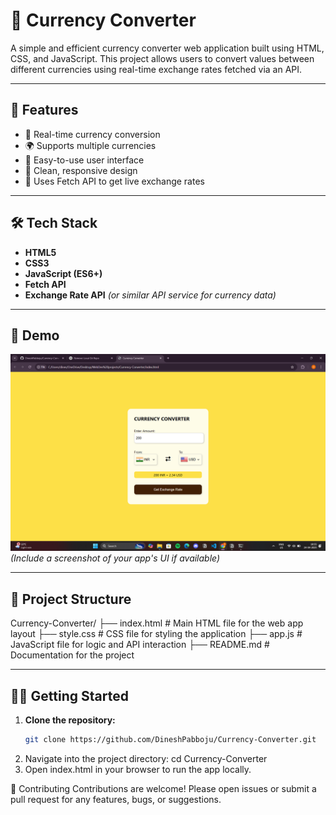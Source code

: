 # 💱 Currency Converter

A simple and efficient currency converter web application built using HTML, CSS, and JavaScript. This project allows users to convert values between different currencies using real-time exchange rates fetched via an API.

---

## 🚀 Features

- 🔄 Real-time currency conversion
- 🌍 Supports multiple currencies
- 🧠 Easy-to-use user interface
- 🧩 Clean, responsive design
- 🔗 Uses Fetch API to get live exchange rates

---

## 🛠️ Tech Stack

- **HTML5**
- **CSS3**
- **JavaScript (ES6+)**
- **Fetch API**
- **Exchange Rate API** *(or similar API service for currency data)*

---

## 📸 Demo

![Currency Converter Screenshot](screenshot.png)  
*(Include a screenshot of your app's UI if available)*

---

## 📂 Project Structure

Currency-Converter/
├── index.html         # Main HTML file for the web app layout
├── style.css          # CSS file for styling the application
├── app.js          # JavaScript file for logic and API interaction
├── README.md          # Documentation for the project


---

## 🧑‍💻 Getting Started

1. **Clone the repository:**
   ```bash
   git clone https://github.com/DineshPabboju/Currency-Converter.git
2. Navigate into the project directory:
   cd Currency-Converter
3. Open index.html in your browser to run the app locally.


🙌 Contributing
Contributions are welcome! Please open issues or submit a pull request for any features, bugs, or suggestions.
